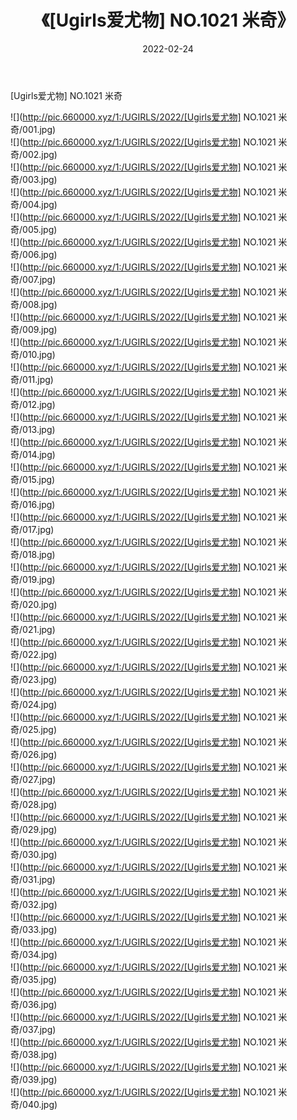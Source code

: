 ﻿---
layout: post
title:  《[Ugirls爱尤物] NO.1021 米奇》
date:   2022-02-24
img: http://pic.660000.xyz/1:/UGIRLS/2022/[Ugirls爱尤物] NO.1021 米奇/000.jpg
categories: [美女, 清纯, 唯美]
---

[Ugirls爱尤物] NO.1021 米奇

 ![](http://pic.660000.xyz/1:/UGIRLS/2022/[Ugirls爱尤物] NO.1021 米奇/001.jpg) <br>![](http://pic.660000.xyz/1:/UGIRLS/2022/[Ugirls爱尤物] NO.1021 米奇/002.jpg) <br>![](http://pic.660000.xyz/1:/UGIRLS/2022/[Ugirls爱尤物] NO.1021 米奇/003.jpg) <br>![](http://pic.660000.xyz/1:/UGIRLS/2022/[Ugirls爱尤物] NO.1021 米奇/004.jpg) <br>![](http://pic.660000.xyz/1:/UGIRLS/2022/[Ugirls爱尤物] NO.1021 米奇/005.jpg) <br>![](http://pic.660000.xyz/1:/UGIRLS/2022/[Ugirls爱尤物] NO.1021 米奇/006.jpg) <br>![](http://pic.660000.xyz/1:/UGIRLS/2022/[Ugirls爱尤物] NO.1021 米奇/007.jpg) <br>![](http://pic.660000.xyz/1:/UGIRLS/2022/[Ugirls爱尤物] NO.1021 米奇/008.jpg) <br>![](http://pic.660000.xyz/1:/UGIRLS/2022/[Ugirls爱尤物] NO.1021 米奇/009.jpg) <br>![](http://pic.660000.xyz/1:/UGIRLS/2022/[Ugirls爱尤物] NO.1021 米奇/010.jpg) <br>![](http://pic.660000.xyz/1:/UGIRLS/2022/[Ugirls爱尤物] NO.1021 米奇/011.jpg) <br>![](http://pic.660000.xyz/1:/UGIRLS/2022/[Ugirls爱尤物] NO.1021 米奇/012.jpg) <br>![](http://pic.660000.xyz/1:/UGIRLS/2022/[Ugirls爱尤物] NO.1021 米奇/013.jpg) <br>![](http://pic.660000.xyz/1:/UGIRLS/2022/[Ugirls爱尤物] NO.1021 米奇/014.jpg) <br>![](http://pic.660000.xyz/1:/UGIRLS/2022/[Ugirls爱尤物] NO.1021 米奇/015.jpg) <br>![](http://pic.660000.xyz/1:/UGIRLS/2022/[Ugirls爱尤物] NO.1021 米奇/016.jpg) <br>![](http://pic.660000.xyz/1:/UGIRLS/2022/[Ugirls爱尤物] NO.1021 米奇/017.jpg) <br>![](http://pic.660000.xyz/1:/UGIRLS/2022/[Ugirls爱尤物] NO.1021 米奇/018.jpg) <br>![](http://pic.660000.xyz/1:/UGIRLS/2022/[Ugirls爱尤物] NO.1021 米奇/019.jpg) <br>![](http://pic.660000.xyz/1:/UGIRLS/2022/[Ugirls爱尤物] NO.1021 米奇/020.jpg) <br>![](http://pic.660000.xyz/1:/UGIRLS/2022/[Ugirls爱尤物] NO.1021 米奇/021.jpg) <br>![](http://pic.660000.xyz/1:/UGIRLS/2022/[Ugirls爱尤物] NO.1021 米奇/022.jpg) <br>![](http://pic.660000.xyz/1:/UGIRLS/2022/[Ugirls爱尤物] NO.1021 米奇/023.jpg) <br>![](http://pic.660000.xyz/1:/UGIRLS/2022/[Ugirls爱尤物] NO.1021 米奇/024.jpg) <br>![](http://pic.660000.xyz/1:/UGIRLS/2022/[Ugirls爱尤物] NO.1021 米奇/025.jpg) <br>![](http://pic.660000.xyz/1:/UGIRLS/2022/[Ugirls爱尤物] NO.1021 米奇/026.jpg) <br>![](http://pic.660000.xyz/1:/UGIRLS/2022/[Ugirls爱尤物] NO.1021 米奇/027.jpg) <br>![](http://pic.660000.xyz/1:/UGIRLS/2022/[Ugirls爱尤物] NO.1021 米奇/028.jpg) <br>![](http://pic.660000.xyz/1:/UGIRLS/2022/[Ugirls爱尤物] NO.1021 米奇/029.jpg) <br>![](http://pic.660000.xyz/1:/UGIRLS/2022/[Ugirls爱尤物] NO.1021 米奇/030.jpg) <br>![](http://pic.660000.xyz/1:/UGIRLS/2022/[Ugirls爱尤物] NO.1021 米奇/031.jpg) <br>![](http://pic.660000.xyz/1:/UGIRLS/2022/[Ugirls爱尤物] NO.1021 米奇/032.jpg) <br>![](http://pic.660000.xyz/1:/UGIRLS/2022/[Ugirls爱尤物] NO.1021 米奇/033.jpg) <br>![](http://pic.660000.xyz/1:/UGIRLS/2022/[Ugirls爱尤物] NO.1021 米奇/034.jpg) <br>![](http://pic.660000.xyz/1:/UGIRLS/2022/[Ugirls爱尤物] NO.1021 米奇/035.jpg) <br>![](http://pic.660000.xyz/1:/UGIRLS/2022/[Ugirls爱尤物] NO.1021 米奇/036.jpg) <br>![](http://pic.660000.xyz/1:/UGIRLS/2022/[Ugirls爱尤物] NO.1021 米奇/037.jpg) <br>![](http://pic.660000.xyz/1:/UGIRLS/2022/[Ugirls爱尤物] NO.1021 米奇/038.jpg) <br>![](http://pic.660000.xyz/1:/UGIRLS/2022/[Ugirls爱尤物] NO.1021 米奇/039.jpg) <br>![](http://pic.660000.xyz/1:/UGIRLS/2022/[Ugirls爱尤物] NO.1021 米奇/040.jpg) <br>